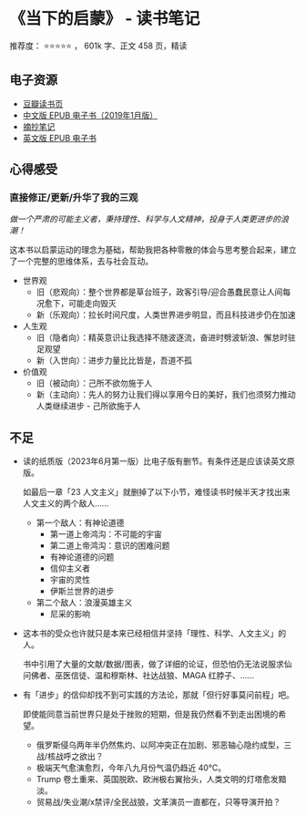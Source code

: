 # 《当下的启蒙》 - 读书笔记
推荐度： ⭐️⭐️⭐️⭐️⭐ ， 601k 字、正文 458 页️，精读

## 电子资源
- [豆瓣读书页](https://book.douban.com/subject/30376593/)
- [中文版 EPUB 电子书（2019年1月版）](https://github.com/user-attachments/files/17349666/epub.zip)
- [摘抄笔记](https://github.com/user-attachments/files/17349668/_.pdf)
- [英文版 EPUB 电子书](https://github.com/user-attachments/files/17349877/Enlightenment.Now.The.Case.for.Reason.Science.Humanism.and.Progress.Steven.Pinker.epub.zip)

## 心得感受
### 直接修正/更新/升华了我的三观

_做一个严肃的可能主义者，秉持理性、科学与人文精神，投身于人类更进步的浪潮！_

这本书以启蒙运动的理念为基础，帮助我把各种零散的体会与思考整合起来，建立了一个完整的思维体系，去与社会互动。

- 世界观
  - 旧（悲观向）：整个世界都是草台班子，政客引导/迎合愚蠢民意让人间每况愈下，可能走向毁灭
  - 新（乐观向）：拉长时间尺度，人类世界进步明显，而且科技进步仍在加速
- 人生观
  - 旧（隐者向）：精英意识让我选择不随波逐流，奋进时劈波斩浪、懈怠时驻足观望
  - 新（入世向）：进步力量比比皆是，吾道不孤
- 价值观
  - 旧（被动向）：己所不欲勿施于人
  - 新（主动向）：先人的努力让我们得以享用今日的美好，我们也须努力推动人类继续进步 - 己所欲施于人

## 不足
- 读的纸质版（2023年6月第一版）比电子版有删节。有条件还是应该读英文原版。
  
    如最后一章「23 人文主义」就删掉了以下小节，难怪读书时候半天才找出来人文主义的两个敌人……
  
  - 第一个敌人：有神论道德
    - 第一道上帝鸿沟：不可能的宇宙
    - 第二道上帝鸿沟：意识的困难问题
    - 有神论道德的问题
    - 信仰主义者
    - 宇宙的灵性
    - 伊斯兰世界的进步
  - 第二个敌人：浪漫英雄主义
    - 尼采的影响
- 这本书的受众也许就只是本来已经相信并坚持「理性、科学、人文主义」的人。
  
    书中引用了大量的文献/数据/图表，做了详细的论证，但恐怕仍无法说服求仙问佛者、巫医信徒、温和穆斯林、社达战狼、MAGA 红脖子、……
  
- 有「进步」的信仰却找不到可实践的方法论，那就「但行好事莫问前程」吧。
  
    即使能同意当前世界只是处于挫败的短期，但是我仍然看不到走出困境的希望。
  
  - 俄罗斯侵乌两年半仍然焦灼、以阿冲突正在加剧、邪恶轴心隐约成型，三战/核战呼之欲出？
  - 极端天气愈演愈烈，今年八九月份气温仍趋近 40°C。
  - Trump 卷土重来、英国脱欧、欧洲极右翼抬头，人类文明的灯塔愈发黯淡。
  - 贸易战/失业潮/x禁评/全民战狼，文革演员一直都在，只等导演开拍？
 
